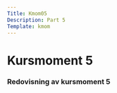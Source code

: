 ```yaml
---
Title: Kmom05
Description: Part 5
Template: kmom
---
```


Kursmoment 5
==================

### Redovisning av kursmoment 5
<br><br>
